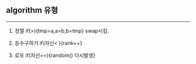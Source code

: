 ## algorithm 유형

***

1) 정렬
 if(>){tmp=a,a=b,b=tmp} swap시킴.
 
2) 등수구하기
if(자신< ){rank++}

3) 로또
if(자신==){random() 다시발생}

